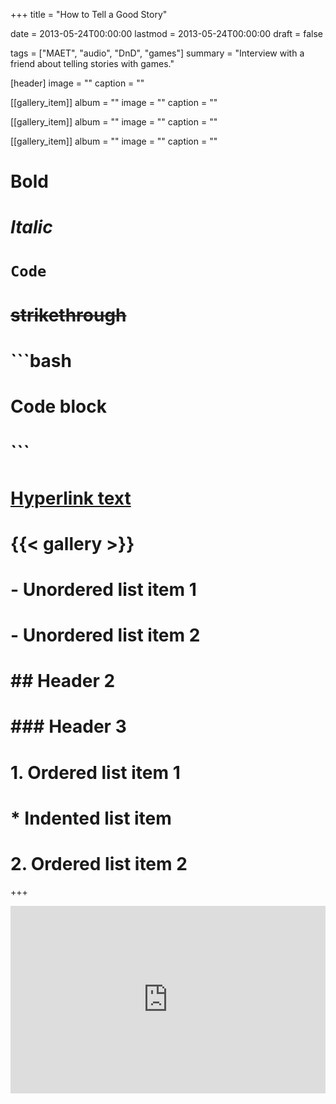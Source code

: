 +++
title = "How to Tell a Good Story"

date = 2013-05-24T00:00:00
lastmod = 2013-05-24T00:00:00
draft = false

tags = ["MAET", "audio", "DnD", "games"]
summary = "Interview with a friend about telling stories with games."

[header]
image = ""
caption = ""

[[gallery_item]]
album = ""
image = ""
caption = ""

[[gallery_item]]
album = ""
image = ""
caption = ""

[[gallery_item]]
album = ""
image = ""
caption = ""

# **Bold**
# *Italic*
# `Code`
# ~~strikethrough~~

# ```bash
# Code block
# ```
        
# [Hyperlink text](https://themes.gohugo.io/theme/academic/)
# {{< gallery >}}

# - Unordered list item 1
# - Unordered list item 2

# ## Header 2
# ### Header 3

# 1. Ordered list item 1
#    * Indented list item
# 2. Ordered list item 2

+++

<iframe 
        width="100%" 
        height="300" 
        scrolling="no" 
        frameborder="no" 
        allow="autoplay"
        src="https://w.soundcloud.com/player/?url=https%3A//api.soundcloud.com/tracks/93691345&color=%23ff5500&auto_play=false&hide_related=false&show_comments=true&show_user=true&show_reposts=false&show_teaser=true&visual=true"
></iframe>